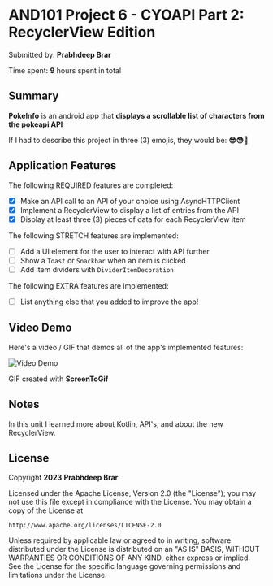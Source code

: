 # AND101 Project 6 - CYOAPI Part 2: RecyclerView Edition

Submitted by: **Prabhdeep Brar**

Time spent: **9** hours spent in total

## Summary

**PokeInfo** is an android app that **displays a scrollable list of characters from the pokeapi API**

If I had to describe this project in three (3) emojis, they would be: **😎😰🤯**

## Application Features

<!-- (This is a comment) Please be sure to change the [ ] to [x] for any features you completed.  If a feature is not checked [x], you might miss the points for that item! -->

The following REQUIRED features are completed:

- [x] Make an API call to an API of your choice using AsyncHTTPClient
- [x] Implement a RecyclerView to display a list of entries from the API
- [x] Display at least three (3) pieces of data for each RecyclerView item

The following STRETCH features are implemented:

- [ ] Add a UI element for the user to interact with API further
- [ ] Show a `Toast` or `Snackbar` when an item is clicked
- [ ] Add item dividers with `DividerItemDecoration`

The following EXTRA features are implemented:

- [ ] List anything else that you added to improve the app!

## Video Demo

Here's a video / GIF that demos all of the app's implemented features:

<img src='https://user-images.githubusercontent.com/96799357/230692337-97ca95f7-2fa1-4279-84e2-3244c0afdffa.gif' title='Video Demo' width='' alt='Video Demo' />


GIF created with **ScreenToGif**

<!-- Recommended tools:
- [Kap](https://getkap.co/) for macOS
- [ScreenToGif](https://www.screentogif.com/) for Windows
- [peek](https://github.com/phw/peek) for Linux. -->

## Notes

In this unit I learned more about Kotlin, API's, and about the new RecyclerView.

## License

Copyright **2023** **Prabhdeep Brar**

Licensed under the Apache License, Version 2.0 (the "License");
you may not use this file except in compliance with the License.
You may obtain a copy of the License at

    http://www.apache.org/licenses/LICENSE-2.0

Unless required by applicable law or agreed to in writing, software
distributed under the License is distributed on an "AS IS" BASIS,
WITHOUT WARRANTIES OR CONDITIONS OF ANY KIND, either express or implied.
See the License for the specific language governing permissions and
limitations under the License.
